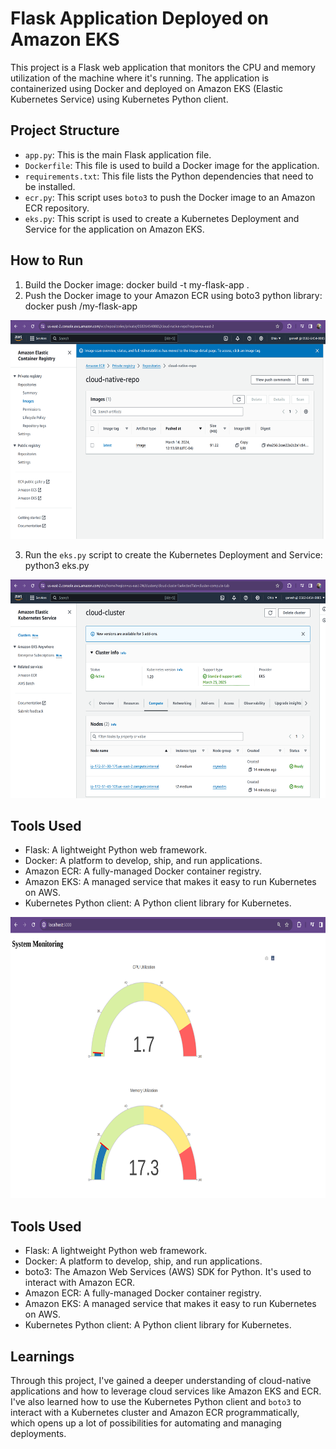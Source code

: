 # Flask Application Deployed on Amazon EKS

This project is a Flask web application that monitors the CPU and memory utilization of the machine where it's running. The application is containerized using Docker and deployed on Amazon EKS (Elastic Kubernetes Service) using Kubernetes Python client.

## Project Structure

- `app.py`: This is the main Flask application file.
- `Dockerfile`: This file is used to build a Docker image for the application.
- `requirements.txt`: This file lists the Python dependencies that need to be installed.
- `ecr.py`: This script uses `boto3` to push the Docker image to an Amazon ECR repository.
- `eks.py`: This script is used to create a Kubernetes Deployment and Service for the application on Amazon EKS.


## How to Run

1. Build the Docker image:
     docker build -t my-flask-app .
2. Push the Docker image to your Amazon ECR using boto3 python library:
     docker push /my-flask-app
   
<img src="ecr.png" width=650 height=350>

3. Run the `eks.py` script to create the Kubernetes Deployment and Service:
     python3 eks.py
   
<img src="eks.png" width=650 height=350>


## Tools Used

- Flask: A lightweight Python web framework.
- Docker: A platform to develop, ship, and run applications.
- Amazon ECR: A fully-managed Docker container registry.
- Amazon EKS: A managed service that makes it easy to run Kubernetes on AWS.
- Kubernetes Python client: A Python client library for Kubernetes.

<img src="screen.png" width=850 height=450>


## Tools Used

- Flask: A lightweight Python web framework.
- Docker: A platform to develop, ship, and run applications.
- boto3: The Amazon Web Services (AWS) SDK for Python. It's used to interact with Amazon ECR.
- Amazon ECR: A fully-managed Docker container registry.
- Amazon EKS: A managed service that makes it easy to run Kubernetes on AWS.
- Kubernetes Python client: A Python client library for Kubernetes.

## Learnings

Through this project, I've gained a deeper understanding of cloud-native applications and how to leverage cloud services like Amazon EKS and ECR. I've also learned how to use the Kubernetes Python client and `boto3` to interact with a Kubernetes cluster and Amazon ECR programmatically, which opens up a lot of possibilities for automating and managing deployments.
